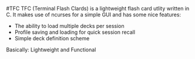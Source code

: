 #TFC
TFC (Terminal Flash Clards) is a lightweight flash card utlity written in C.
It makes use of ncurses for a simple GUI and has some nice features:
* The ability to load multiple decks per session
* Profile saving and loading for quick session recall
* Simple deck definition scheme

Basically: Lightweight and Functional
